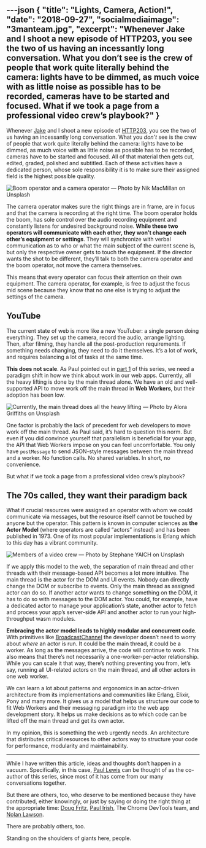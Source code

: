 ---json
{
  "title": "Lights, Camera, Action!",
  "date": "2018-09-27",
  "socialmediaimage": "3manteam.jpg",
  "excerpt": "Whenever Jake and I shoot a new episode of HTTP203, you see the two of us having an incessantly long conversation. What you don’t see is the crew of people that work quite literally behind the camera: lights have to be dimmed, as much voice with as little noise as possible has to be recorded, cameras have to be started and focused. What if we took a page from a professional video crew’s playbook?"
}
---

Whenever [Jake](https://twitter.com/jaffathecake) and I shoot a new episode of [HTTP203](https://www.youtube.com/watch?v=Nzokr6Boeaw), you see the two of us having an incessantly long conversation. What you _don’t_ see is the crew of people that work quite literally behind the camera: lights have to be dimmed, as much voice with as little noise as possible has to be recorded, cameras have to be started and focused. All of that material then gets cut, edited, graded, polished and subtitled. Each of these activities have a dedicated person, whose sole responsibility it is to make sure their assigned field is the highest possible quality.

![Boom operator and a camera operator — Photo by Nik MacMillan on Unsplash](boom.jpg)

The camera operator makes sure the right things are in frame, are in focus and that the camera is recording at the right time. The boom operator holds the boom, has sole control over the audio recording equipment and constantly listens for undesired background noise. **While these two operators will communicate with each other, they won’t change each other’s equipment or settings**. They will synchronize with verbal communication as to who or what the main subject of the current scene is, but only the respective owner gets to touch the equipment. If the director wants the shot to be different, they’ll talk to both the camera operator and the boom operator, not move the camera themselves.

This means that every operator can focus their attention on their own equipment. The camera operator, for example, is free to adjust the focus mid scene because they know that no one else is trying to adjust the settings of the camera.

## YouTube
The current state of web is more like a new YouTuber: a single person doing everything. They set up the camera, record the audio, arrange lighting. Then, after filming, they handle all the post-production requirements. If something needs changing, they need to do it themselves. It’s a lot of work, and requires balancing a lot of tasks at the same time.

**This does not scale**. As Paul pointed out in [part 1](/things/the-9am-rush-hour) of this series, we need a paradigm shift in how we think about work in our web apps. Currently, all the heavy lifting is done by the main thread alone. We have an old and well-supported API to move work off the main thread in **Web Workers**, but their adoption has been low.

![Currently, the main thread does all the heavy lifting — Photo by Alora Griffiths on Unsplash](buff.jpg)

One factor is probably the lack of precedent for web developers to move work off the main thread. As Paul said, it’s hard to question this norm. But even if you did convince yourself that parallelism is beneficial for your app, the API that Web Workers impose on you can feel uncomfortable. You only have `postMessage` to send JSON-style messages between the main thread and a worker. No function calls. No shared variables. In short, no convenience.

But what if we took a page from a professional video crew’s playbook?

## The 70s called, they want their paradigm back
What if crucial resources were assigned an operator with whom we could communicate via messages, but the resource itself cannot be touched by anyone but the operator. This pattern is known in computer sciences as **the Actor Model** (where operators are called “actors” instead) and has been published in 1973. One of its most popular implementations is Erlang which to this day has a vibrant community.

![Members of a video crew — Photo by Stephane YAICH on Unsplash](3manteam.jpg)

If we apply this model to the web, the separation of main thread and other threads with their message-based API becomes a lot more intuitive. The main thread is the actor for the DOM and UI events. Nobody can directly change the DOM or subscribe to events. Only the main thread as assigned actor can do so. If another actor wants to change something on the DOM, it has to do so with messages to the DOM actor. You could, for example, have a dedicated actor to manage your application’s state, another actor to fetch and process your app’s server-side API and another actor to run your high-throughput wasm modules.

**Embracing the actor model leads to highly modular and concurrent code**. With primitives like [BroadcastChannel](https://developer.mozilla.org/en-US/docs/Web/API/Broadcast_Channel_API) the developer doesn’t need to worry about _where_ an actor is run. It could be the main thread, it could be a worker. As long as the messages arrive, the code will continue to work. This also means that there’s not necessarily a one-worker-per-actor relationship. While you can scale it that way, there’s nothing preventing you from, let’s say, running all UI-related actors on the main thread, and all other actors in one web worker.

We can learn a lot about patterns and ergonomics in an actor-driven architecture from its implementations and communities like Erlang, Elixir, Pony and many more. It gives us a model that helps us structure our code to fit Web Workers and their messaging paradigm into the web app development story. It helps us make decisions as to which code can be lifted off the main thread and get its own actor.

In my opinion, this is something the web urgently needs. An architecture that distributes critical resources to other actors way to structure your code for performance, modularity and maintainability.

---

While I have written this article, ideas and thoughts don’t happen in a vacuum. Specifically, in this case, [Paul Lewis](https://twitter.com/aerotwist) can be thought of as the co-author of this series, since most of it has come from our many conversations together.

But there are others, too, who deserve to be mentioned because they have contributed, either knowingly, or just by saying or doing the right thing at the appropriate time: [Doug Fritz](https://twitter.com/dohug), [Paul Irish](https://twitter.com/paul_irish), The Chrome DevTools team, and [Nolan Lawson](https://nolanlawson.com/).

There are probably others, too.

Standing on the shoulders of giants here, people.

